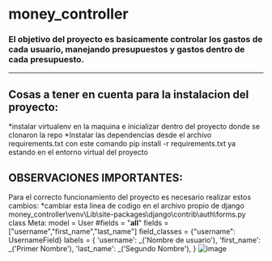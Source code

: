 # money_controller
### El objetivo del proyecto es basicamente controlar los gastos de cada usuario, manejando presupuestos y gastos dentro de cada presupuesto.

******************
## Cosas a tener en cuenta para la instalacion del proyecto:
  *instalar virtualenv en la maquina e inicializar dentro del proyecto donde se clonaron la repo
  *Instalar las dependencias desde el archivo requirements.txt con este comando pip install -r requirements.txt ya estando en el entorno virtual del proyecto
  
## OBSERVACIONES IMPORTANTES:
Para el correcto funcionamiento del proyecto es necesario realizar estos cambios:
*cambiar esta linea de codigo en el archivo propio de django money_controller\venv\Lib\site-packages\django\contrib\auth\forms.py
    class Meta:
        model = User
        #fields = "__all__"
        fields = ["username","first_name","last_name"]
        field_classes = {"username": UsernameField}
        labels = {
            'username': _('Nombre de usuario'),
            'first_name': _('Primer Nombre'),
            'last_name': _('Segundo Nombre'),
        } 
![image](https://user-images.githubusercontent.com/67200281/217678904-c4669cca-1465-457e-8d4d-ad9a915b7cda.png)



